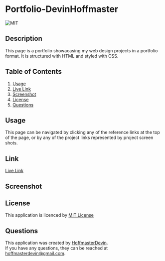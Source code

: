 # Portfolio-DevinHoffmaster
  ![MIT](https://img.shields.io/badge/license-MIT-informational)
  ## Description
  This page is a portfolio showacasing my web design projects in a portfolio format. It is structured with HTML and styled with CSS.
  ## Table of Contents
  1. [Usage](#usage)
  2. [Live Link](#link)
  3. [Screenshot](#tests)
  4. [License](#license)
  5. [Questions](#questions)
  ## Usage
  This page can be navigated by clicking any of the reference links at the top of the page, or by any of the project links represented by project screen shots.
  ## Link
  [Live Link](https://hoffmasterdevin.github.io/Resume-html-css/) 
  ## Screenshot
  
  ## License
  This application is licenced by [MIT License](https://mit-license.org/)
  ## Questions
  This application was created by [HoffmasterDevin](https://github.com/HoffmasterDevin). <br>
  If you have any questions, they can be reached at hoffmasterdevin@gmail.com.
  